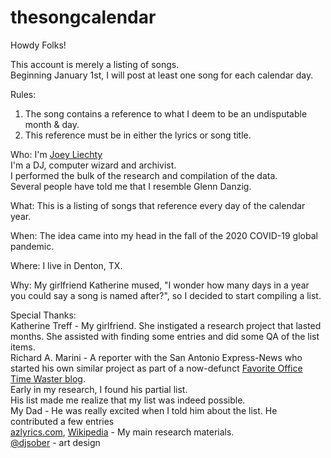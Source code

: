 # thesongcalendar

Howdy Folks!

This account is merely a listing of songs.<br>
Beginning January 1st, I will post at least one song for each calendar day.

Rules:
1. The song contains a reference to what I deem to be an undisputable month & day.
2. This reference must be in either the lyrics or song title.

Who: I'm [Joey Liechty](https://twitter.com/yeahdef)<br>
I'm a DJ, computer wizard and archivist.<br>
I performed the bulk of the research and compilation of the data.<br>
Several people have told me that I resemble Glenn Danzig.

What: This is a listing of songs that reference every day of the calendar year.

When: The idea came into my head in the fall of the 2020 COVID-19 global pandemic.

Where: I live in Denton, TX.

Why: My girlfriend Katherine mused, "I wonder how many days in a year you could say a song is named after?", so I decided to start compiling a list.

Special Thanks:<br>
Katherine Treff - My girlfriend. She instigated a research project that lasted months. She assisted with finding some entries and did some QA of the list items.<br>
Richard A. Marini - A reporter with the San Antonio Express-News who started his own similar project as part of a now-defunct [Favorite Office Time Waster blog](https://blog.mysanantonio.com/timewasters/).<br>
Early in my research, I found his partial list.<br>
His list made me realize that my list was indeed possible.<br>
My Dad - He was really excited when I told him about the list. He contributed a few entries<br>
[azlyrics.com](https://www.azlyrics.com/), [Wikipedia](https://en.wikipedia.org/) - My main research materials.<br>
[@djsober](https://twitter.com/sober1) - art design
